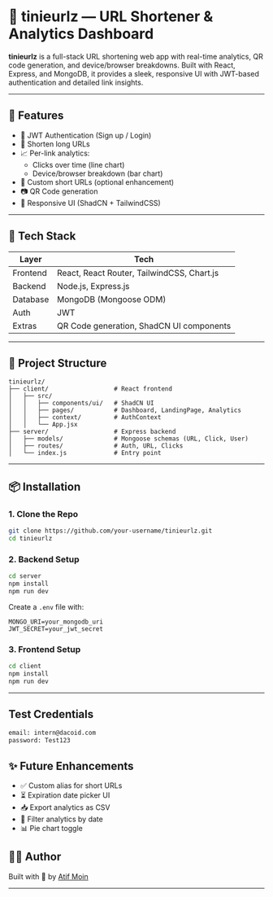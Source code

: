 # 🔗 tinieurlz — URL Shortener & Analytics Dashboard

**tinieurlz** is a full-stack URL shortening web app with real-time analytics, QR code generation, and device/browser breakdowns. Built with React, Express, and MongoDB, it provides a sleek, responsive UI with JWT-based authentication and detailed link insights.

---

## 🚀 Features

- 🔐 JWT Authentication (Sign up / Login)
- 🔗 Shorten long URLs
- 📈 Per-link analytics:
  - Clicks over time (line chart)
  - Device/browser breakdown (bar chart)
- 📎 Custom short URLs (optional enhancement)
- 📷 QR Code generation
- 🎨 Responsive UI (ShadCN + TailwindCSS)

---

## 🧱 Tech Stack

| Layer    | Tech                                       |
| -------- | ------------------------------------------ |
| Frontend | React, React Router, TailwindCSS, Chart.js |
| Backend  | Node.js, Express.js                        |
| Database | MongoDB (Mongoose ODM)                     |
| Auth     | JWT                                        |
| Extras   | QR Code generation, ShadCN UI components   |

---

## 📂 Project Structure

```
tinieurlz/
├── client/                  # React frontend
│   ├── src/
│   │   ├── components/ui/   # ShadCN UI
│   │   ├── pages/           # Dashboard, LandingPage, Analytics
│   │   ├── context/         # AuthContext
│   │   └── App.jsx
├── server/                  # Express backend
│   ├── models/              # Mongoose schemas (URL, Click, User)
│   ├── routes/              # Auth, URL, Clicks
│   └── index.js             # Entry point
```

---

## 📦 Installation

### 1. Clone the Repo

```bash
git clone https://github.com/your-username/tinieurlz.git
cd tinieurlz
```

### 2. Backend Setup

```bash
cd server
npm install
npm run dev
```

Create a `.env` file with:

```env
MONGO_URI=your_mongodb_uri
JWT_SECRET=your_jwt_secret
```

### 3. Frontend Setup

```bash
cd client
npm install
npm run dev
```

---

## Test Credentials

```bash
email: intern@dacoid.com
password: Test123
```

## ✨ Future Enhancements

- ✅ Custom alias for short URLs
- ⏳ Expiration date picker UI
- 📥 Export analytics as CSV
- 🔎 Filter analytics by date
- 📊 Pie chart toggle

## 👨‍💻 Author

Built with 💙 by [Atif Moin](https://github.com/iamatifmoin)

---
